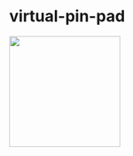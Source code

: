 # virtual-pin-pad

<img src="https://user-images.githubusercontent.com/77339416/141993545-87b62e3e-b6b3-4517-b46d-22950d02a4d5.png" width="200px">
